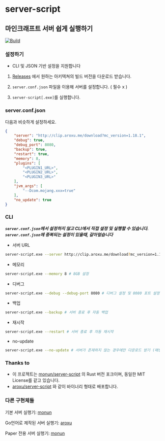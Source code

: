 # server-script
## 마인크래프트 서버 쉽게 실행하기 

[![Build](https://github.com/dolphin2410/server-script/actions/workflows/rust.yml/badge.svg)](https://github.com/dolphin2410/server-script/actions/workflows/rust.yml)

### 설정하기
- CLI 및 JSON 기반 설정을 지원합니다

1. [Releases](https://github.com/dolphin2410/server-script/releases) 에서 원하는 아키텍쳐의 빌드 버전을 다운로드 받습니다.

2. `server.conf.json` 파일을 이용해 서버를 설정합니다. ( 필수 x )

3. `server-script[.exe]`를 실행합니다.

### server.conf.json
다음과 비슷하게 설정하세요.
```json
{
    "server": "http://clip.aroxu.me/download?mc_version=1.18.1",
    "debug": true,
    "debug_port": 8080,
    "backup": true,
    "restart": true,
    "memory": 8,
    "plugins": [
        "<PLUGIN1_URL>",
        "<PLUGIN2_URL>",
        "<PLUGIN3_URL>"
    ],
    "jvm_args": [
        "--Dcom.mojang.xxx=true"
    ],
    "no_update": true
}
```

### CLI
***`server.conf.json`에서 설정하지 않고 CLI에서 직접 설정 및 실행할 수 있습니다. `server.conf.json`에 중복되는 설정이 있을때, 갈아엎습니다***
- 서버 URL
```bash
server-script.exe --server http://clip.aroxu.me/download?mc_version=1.18.1 # 서버 jar URL 설정
```
- 메모리
```bash
server-script.exe --memory 8 # 8GB 설정
```
- 디버그
```bash
server-script.exe --debug --debug-port 8080 # 디버그 설정 및 8080 포트 설정
```
- 백업
```bash
server-script.exe --backup # 서버 종료 후 자동 백업
```
- 재시작
```bash
server-script.exe --restart # 서버 종료 후 자동 재시작
```
- no-update
```bash
server-script.exe --no-update # 서버가 존재하지 않는 경우에만 다운로드 받기 (매번 다운로드 하지 않는다)
```

### Thanks to
* 이 프로젝트는 [monun/server-script](https://github.com/monun/server-script) 의 Rust 버전 포크이며, 동일한 MIT License를 같고 있습니다.
* [aroxu/server-script](https://github.com/aroxu/server-script) 와 같이 바이너리 형태로 배포합니다.

### 다른 구현체들
기본 서버 실행기: [monun](https://github.com/monun/server-script/)

Go언어로 제작된 서버 실행기: [aroxu](https://github.com/aroxu/server-script)

Paper 전용 서버 실행기: [monun](https://github.com/monun/server-script/tree/paper)
